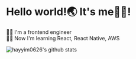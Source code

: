 # Hello world!🌏 It's me🙋‍♂!

👨‍💻 I'm a frontend engineer<br>
👨‍🏫 Now I'm learning React, React Native, AWS

![hayyim0626's github stats](https://github-readme-stats.vercel.app/api?username=hayyim0626&show_icons=true)
